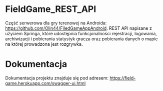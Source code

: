 # FieldGame_REST_API
Część serwerowa dla gry terenowej na Androida: https://github.com/Olin44/FiledGameAppAndroid. REST API napisane z użyciem Springa, które udostępnia funkcjonalności rejestracji, logowania, archiwizacji i pobierania statystyk gracza oraz pobierania danych o mapie na której prowadzona jest rozgrywka. 

# Dokumentacja
Dokumentacja projektu znajduje się pod adresem: https://field-game.herokuapp.com/swagger-ui.html
